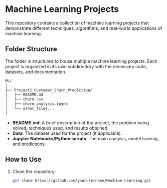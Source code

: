 # Machine Learning Projects

This repository contains a collection of machine learning projects that demonstrate different techniques, algorithms, and real-world applications of machine learning.

## Folder Structure

The folder is structured to house multiple machine learning projects. Each project is organized in its own subdirectory with the necessary code, datasets, and documentation.
```bash
ML/
│
├── Project1_Customer_Churn_Prediction/
│   ├── README.md
│   ├── churn.csv
│   ├── churn_analysis.ipynb
│   └── other_files...
│
```

- **README.md**: A brief description of the project, the problem being solved, techniques used, and results obtained.
- **Data**: The dataset used for the project (if applicable).
- **Jupyter Notebooks/Python scripts**: The main analysis, model training, and predictions.

## How to Use

1. Clone the repository:
   ```bash
   git clone https://github.com/yourusername/Machine-Learning.git
